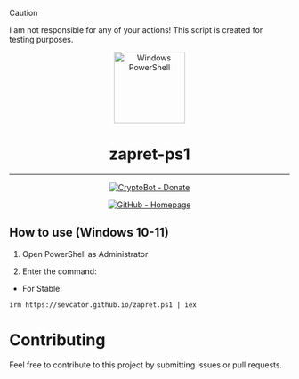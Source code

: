 > [!CAUTION]
> I am not responsible for any of your actions! This script is created for testing purposes.

<p align="center">
  <img src="https://raw.githubusercontent.com/gist/Xainey/d5bde7d01dcbac51ac951810e94313aa/raw/6c858c46726541b48ddaaebab29c41c07a196394/PowerShell.svg" 
       alt="Windows PowerShell" 
       width="128" 
       height="128">
</p>
<h1 align="center">zapret-ps1</h1>

<hr>

<p align="center"> <a href="https://t.me/send?start=IVIbEVbhIiUw"> <img src="https://img.shields.io/badge/CryptoBot-Donate-000000?logo=contactlesspayment" alt="CryptoBot - Donate"> </p>
  
<p align="center"> </a> <a href="https://sevcator.github.io"> <img src="https://img.shields.io/badge/GitHub-Homepage-000000?logo=github" alt="GitHub - Homepage"> </a> </p>

## How to use (Windows 10-11)

1. Open PowerShell as Administrator
   
2. Enter the command:
- For Stable:
```
irm https://sevcator.github.io/zapret.ps1 | iex
```

# Contributing
Feel free to contribute to this project by submitting issues or pull requests.
